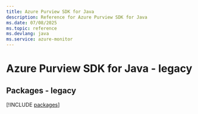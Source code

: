 ```yaml
---
title: Azure Purview SDK for Java
description: Reference for Azure Purview SDK for Java
ms.date: 07/08/2025
ms.topic: reference
ms.devlang: java
ms.service: azure-monitor
---
```

# Azure Purview SDK for Java - legacy
## Packages - legacy
[!INCLUDE [packages](purview-index.md)]